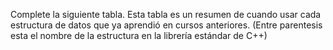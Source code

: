 Complete la siguiente tabla. Esta tabla es un resumen de cuando usar cada estructura de datos que ya aprendió en cursos anteriores. (Entre parentesis esta el nombre de la estructura en la librería estándar de C++)

